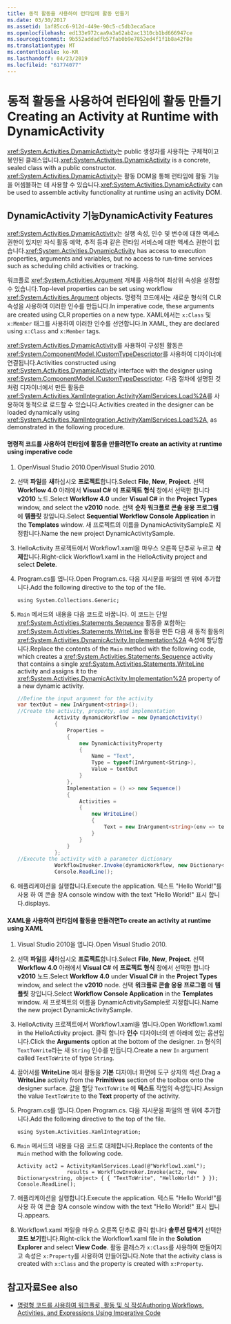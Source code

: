 ```yaml
---
title: 동적 활동을 사용하여 런타임에 활동 만들기
ms.date: 03/30/2017
ms.assetid: 1af85cc6-912d-449e-90c5-c5db3eca5ace
ms.openlocfilehash: ed133e972caa9a3a62ab2ac1310cb1bd666947ce
ms.sourcegitcommit: 9b552addadfb57fab0b9e7852ed4f1f1b8a42f8e
ms.translationtype: MT
ms.contentlocale: ko-KR
ms.lasthandoff: 04/23/2019
ms.locfileid: "61774077"
---
```

# <a name="creating-an-activity-at-runtime-with-dynamicactivity"></a><span data-ttu-id="0b61a-102">동적 활동을 사용하여 런타임에 활동 만들기</span><span class="sxs-lookup"><span data-stu-id="0b61a-102">Creating an Activity at Runtime with DynamicActivity</span></span>
<span data-ttu-id="0b61a-103"><xref:System.Activities.DynamicActivity>는 public 생성자를 사용하는 구체적이고 봉인된 클래스입니다.</span><span class="sxs-lookup"><span data-stu-id="0b61a-103"><xref:System.Activities.DynamicActivity> is a concrete, sealed class with a public constructor.</span></span> <span data-ttu-id="0b61a-104"><xref:System.Activities.DynamicActivity>는 활동 DOM을 통해 런타임에 활동 기능을 어셈블하는 데 사용할 수 있습니다.</span><span class="sxs-lookup"><span data-stu-id="0b61a-104"><xref:System.Activities.DynamicActivity> can be used to assemble activity functionality at runtime using an activity DOM.</span></span>  
  
## <a name="dynamicactivity-features"></a><span data-ttu-id="0b61a-105">DynamicActivity 기능</span><span class="sxs-lookup"><span data-stu-id="0b61a-105">DynamicActivity Features</span></span>  
 <span data-ttu-id="0b61a-106"><xref:System.Activities.DynamicActivity>는 실행 속성, 인수 및 변수에 대한 액세스 권한이 있지만 자식 활동 예약, 추적 등과 같은 런타임 서비스에 대한 액세스 권한이 없습니다.</span><span class="sxs-lookup"><span data-stu-id="0b61a-106"><xref:System.Activities.DynamicActivity> has access to execution properties, arguments and variables, but no access to run-time services such as scheduling child activities or tracking.</span></span>  
  
 <span data-ttu-id="0b61a-107">워크플로 <xref:System.Activities.Argument> 개체를 사용하여 최상위 속성을 설정할 수 있습니다.</span><span class="sxs-lookup"><span data-stu-id="0b61a-107">Top-level properties can be set using workflow <xref:System.Activities.Argument> objects.</span></span> <span data-ttu-id="0b61a-108">명령적 코드에서는 새로운 형식의 CLR 속성을 사용하여 이러한 인수를 만듭니다.</span><span class="sxs-lookup"><span data-stu-id="0b61a-108">In imperative code, these arguments are created using CLR properties on a new type.</span></span> <span data-ttu-id="0b61a-109">XAML에서는 `x:Class` 및 `x:Member` 태그를 사용하여 이러한 인수를 선언합니다.</span><span class="sxs-lookup"><span data-stu-id="0b61a-109">In XAML, they are declared using `x:Class` and `x:Member` tags.</span></span>  
  
 <span data-ttu-id="0b61a-110"><xref:System.Activities.DynamicActivity>를 사용하여 구성된 활동은 <xref:System.ComponentModel.ICustomTypeDescriptor>를 사용하여 디자이너에 연결됩니다.</span><span class="sxs-lookup"><span data-stu-id="0b61a-110">Activities constructed using <xref:System.Activities.DynamicActivity> interface with the designer using <xref:System.ComponentModel.ICustomTypeDescriptor>.</span></span> <span data-ttu-id="0b61a-111">다음 절차에 설명된 것처럼 디자이너에서 만든 활동은 <xref:System.Activities.XamlIntegration.ActivityXamlServices.Load%2A>를 사용하여 동적으로 로드할 수 있습니다.</span><span class="sxs-lookup"><span data-stu-id="0b61a-111">Activities created in the designer can be loaded dynamically using <xref:System.Activities.XamlIntegration.ActivityXamlServices.Load%2A>, as demonstrated in the following procedure.</span></span>  
  
#### <a name="to-create-an-activity-at-runtime-using-imperative-code"></a><span data-ttu-id="0b61a-112">명령적 코드를 사용하여 런타임에 활동을 만들려면</span><span class="sxs-lookup"><span data-stu-id="0b61a-112">To create an activity at runtime using imperative code</span></span>  
  
1. <span data-ttu-id="0b61a-113">OpenVisual Studio 2010.</span><span class="sxs-lookup"><span data-stu-id="0b61a-113">OpenVisual Studio 2010.</span></span>  
  
2. <span data-ttu-id="0b61a-114">선택 **파일**를 **새**하십시오 **프로젝트**합니다.</span><span class="sxs-lookup"><span data-stu-id="0b61a-114">Select **File**, **New**, **Project**.</span></span> <span data-ttu-id="0b61a-115">선택 **Workflow 4.0** 아래에서 **Visual C#** 에 **프로젝트 형식** 창에서 선택한 합니다 **v2010** 노드.</span><span class="sxs-lookup"><span data-stu-id="0b61a-115">Select **Workflow 4.0** under **Visual C#** in the **Project Types** window, and select the **v2010** node.</span></span> <span data-ttu-id="0b61a-116">선택 **순차 워크플로 콘솔 응용 프로그램** 에 **템플릿** 창입니다.</span><span class="sxs-lookup"><span data-stu-id="0b61a-116">Select **Sequential Workflow Console Application** in the **Templates** window.</span></span> <span data-ttu-id="0b61a-117">새 프로젝트의 이름을 DynamicActivitySample로 지정합니다.</span><span class="sxs-lookup"><span data-stu-id="0b61a-117">Name the new project DynamicActivitySample.</span></span>  
  
3. <span data-ttu-id="0b61a-118">HelloActivity 프로젝트에서 Workflow1.xaml을 마우스 오른쪽 단추로 누르고 **삭제**합니다.</span><span class="sxs-lookup"><span data-stu-id="0b61a-118">Right-click Workflow1.xaml in the HelloActivity project and select **Delete**.</span></span>  
  
4. <span data-ttu-id="0b61a-119">Program.cs를 엽니다.</span><span class="sxs-lookup"><span data-stu-id="0b61a-119">Open Program.cs.</span></span> <span data-ttu-id="0b61a-120">다음 지시문을 파일의 맨 위에 추가합니다.</span><span class="sxs-lookup"><span data-stu-id="0b61a-120">Add the following directive to the top of the file.</span></span>  
  
    ```  
    using System.Collections.Generic;  
    ```  
  
5. <span data-ttu-id="0b61a-121">`Main` 메서드의 내용을 다음 코드로 바꿉니다. 이 코드는 단일 <xref:System.Activities.Statements.Sequence> 활동을 포함하는 <xref:System.Activities.Statements.WriteLine> 활동을 만든 다음 새 동적 활동의 <xref:System.Activities.DynamicActivity.Implementation%2A> 속성에 할당합니다.</span><span class="sxs-lookup"><span data-stu-id="0b61a-121">Replace the contents of the `Main` method with the following code, which creates a <xref:System.Activities.Statements.Sequence> activity that contains a single <xref:System.Activities.Statements.WriteLine> activity and assigns it to the <xref:System.Activities.DynamicActivity.Implementation%2A> property of a new dynamic activity.</span></span>  
  
    ```csharp  
    //Define the input argument for the activity  
    var textOut = new InArgument<string>();  
    //Create the activity, property, and implementation  
                Activity dynamicWorkflow = new DynamicActivity()  
                {  
                    Properties =   
                    {  
                        new DynamicActivityProperty  
                        {  
                            Name = "Text",  
                            Type = typeof(InArgument<String>),  
                            Value = textOut  
                        }  
                    },  
                    Implementation = () => new Sequence()  
                    {  
                        Activities =   
                        {  
                            new WriteLine()  
                            {  
                                Text = new InArgument<string>(env => textOut.Get(env))  
                            }  
                        }  
                    }  
                };  
    //Execute the activity with a parameter dictionary  
                WorkflowInvoker.Invoke(dynamicWorkflow, new Dictionary<string, object> { { "Text", "Hello World!" } });  
                Console.ReadLine();  
    ```  
  
6. <span data-ttu-id="0b61a-122">애플리케이션을 실행합니다.</span><span class="sxs-lookup"><span data-stu-id="0b61a-122">Execute the application.</span></span> <span data-ttu-id="0b61a-123">텍스트 "Hello World!"를 사용 하 여 콘솔 창</span><span class="sxs-lookup"><span data-stu-id="0b61a-123">A console window with the text "Hello World!"</span></span> <span data-ttu-id="0b61a-124">표시 합니다.</span><span class="sxs-lookup"><span data-stu-id="0b61a-124">displays.</span></span>  
  
#### <a name="to-create-an-activity-at-runtime-using-xaml"></a><span data-ttu-id="0b61a-125">XAML을 사용하여 런타임에 활동을 만들려면</span><span class="sxs-lookup"><span data-stu-id="0b61a-125">To create an activity at runtime using XAML</span></span>  
  
1. <span data-ttu-id="0b61a-126">Visual Studio 2010을 엽니다.</span><span class="sxs-lookup"><span data-stu-id="0b61a-126">Open Visual Studio 2010.</span></span>  
  
2. <span data-ttu-id="0b61a-127">선택 **파일**를 **새**하십시오 **프로젝트**합니다.</span><span class="sxs-lookup"><span data-stu-id="0b61a-127">Select **File**, **New**, **Project**.</span></span> <span data-ttu-id="0b61a-128">선택 **Workflow 4.0** 아래에서 **Visual C#** 에 **프로젝트 형식** 창에서 선택한 합니다 **v2010** 노드.</span><span class="sxs-lookup"><span data-stu-id="0b61a-128">Select **Workflow 4.0** under **Visual C#** in the **Project Types** window, and select the **v2010** node.</span></span> <span data-ttu-id="0b61a-129">선택 **워크플로 콘솔 응용 프로그램** 에 **템플릿** 창입니다.</span><span class="sxs-lookup"><span data-stu-id="0b61a-129">Select  **Workflow Console Application** in the **Templates** window.</span></span> <span data-ttu-id="0b61a-130">새 프로젝트의 이름을 DynamicActivitySample로 지정합니다.</span><span class="sxs-lookup"><span data-stu-id="0b61a-130">Name the new project DynamicActivitySample.</span></span>  
  
3. <span data-ttu-id="0b61a-131">HelloActivity 프로젝트에서 Workflow1.xaml을 엽니다.</span><span class="sxs-lookup"><span data-stu-id="0b61a-131">Open Workflow1.xaml in the HelloActivity project.</span></span> <span data-ttu-id="0b61a-132">클릭 합니다 **인수** 디자이너의 맨 아래에 있는 옵션입니다.</span><span class="sxs-lookup"><span data-stu-id="0b61a-132">Click the **Arguments** option at the bottom of the designer.</span></span> <span data-ttu-id="0b61a-133">`In` 형식의 `TextToWrite`라는 새 `String` 인수를 만듭니다.</span><span class="sxs-lookup"><span data-stu-id="0b61a-133">Create a new `In` argument called `TextToWrite` of type `String`.</span></span>  
  
4. <span data-ttu-id="0b61a-134">끌어서를 **WriteLine** 에서 활동을 **기본** 디자이너 화면에 도구 상자의 섹션.</span><span class="sxs-lookup"><span data-stu-id="0b61a-134">Drag a **WriteLine** activity from the **Primitives** section of the toolbox onto the designer surface.</span></span> <span data-ttu-id="0b61a-135">값을 할당 `TextToWrite` 에 **텍스트** 작업의 속성입니다.</span><span class="sxs-lookup"><span data-stu-id="0b61a-135">Assign the value `TextToWrite` to the **Text** property of the activity.</span></span>  
  
5. <span data-ttu-id="0b61a-136">Program.cs를 엽니다.</span><span class="sxs-lookup"><span data-stu-id="0b61a-136">Open Program.cs.</span></span> <span data-ttu-id="0b61a-137">다음 지시문을 파일의 맨 위에 추가합니다.</span><span class="sxs-lookup"><span data-stu-id="0b61a-137">Add the following directive to the top of the file.</span></span>  
  
    ```  
    using System.Activities.XamlIntegration;  
    ```  
  
6. <span data-ttu-id="0b61a-138">`Main` 메서드의 내용을 다음 코드로 대체합니다.</span><span class="sxs-lookup"><span data-stu-id="0b61a-138">Replace the contents of the `Main` method with the following code.</span></span>  
  
    ```  
    Activity act2 = ActivityXamlServices.Load(@"Workflow1.xaml");  
                    results = WorkflowInvoker.Invoke(act2, new Dictionary<string, object> { { "TextToWrite", "HelloWorld!" } });  
    Console.ReadLine();  
    ```  
  
7. <span data-ttu-id="0b61a-139">애플리케이션을 실행합니다.</span><span class="sxs-lookup"><span data-stu-id="0b61a-139">Execute the application.</span></span> <span data-ttu-id="0b61a-140">텍스트 "Hello World!"를 사용 하 여 콘솔 창</span><span class="sxs-lookup"><span data-stu-id="0b61a-140">A console window with the text "Hello World!"</span></span> <span data-ttu-id="0b61a-141">표시 됩니다.</span><span class="sxs-lookup"><span data-stu-id="0b61a-141">appears.</span></span>  
  
8. <span data-ttu-id="0b61a-142">Workflow1.xaml 파일을 마우스 오른쪽 단추로 클릭 합니다 **솔루션 탐색기** 선택한 **코드 보기**합니다.</span><span class="sxs-lookup"><span data-stu-id="0b61a-142">Right-click the Workflow1.xaml file in the **Solution Explorer** and select **View Code**.</span></span> <span data-ttu-id="0b61a-143">활동 클래스가 `x:Class`를 사용하여 만들어지고 속성은 `x:Property`를 사용하여 만들어집니다.</span><span class="sxs-lookup"><span data-stu-id="0b61a-143">Note that the activity class is created with `x:Class` and the property is created with `x:Property`.</span></span>  
  
## <a name="see-also"></a><span data-ttu-id="0b61a-144">참고자료</span><span class="sxs-lookup"><span data-stu-id="0b61a-144">See also</span></span>

- [<span data-ttu-id="0b61a-145">명령형 코드를 사용하여 워크플로, 활동 및 식 작성</span><span class="sxs-lookup"><span data-stu-id="0b61a-145">Authoring Workflows, Activities, and Expressions Using Imperative Code</span></span>](authoring-workflows-activities-and-expressions-using-imperative-code.md)
